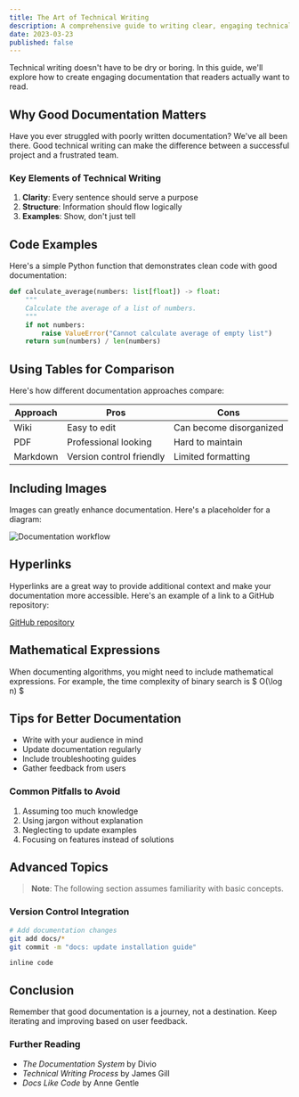 ```yaml
---
title: The Art of Technical Writing
description: A comprehensive guide to writing clear, engaging technical documentation
date: 2023-03-23
published: false
---
```


Technical writing doesn't have to be dry or boring. In this guide, we'll explore how to create
engaging documentation that readers actually want to read.

## Why Good Documentation Matters

Have you ever struggled with poorly written documentation? We've all been there. Good technical
writing can make the difference between a successful project and a frustrated team.

### Key Elements of Technical Writing

1. **Clarity**: Every sentence should serve a purpose
2. **Structure**: Information should flow logically
3. **Examples**: Show, don't just tell

## Code Examples

Here's a simple Python function that demonstrates clean code with good documentation:

```python
def calculate_average(numbers: list[float]) -> float:
    """
    Calculate the average of a list of numbers.
    """
    if not numbers:
        raise ValueError("Cannot calculate average of empty list")
    return sum(numbers) / len(numbers)
```

## Using Tables for Comparison

Here's how different documentation approaches compare:

| Approach | Pros                     | Cons                    |
| -------- | ------------------------ | ----------------------- |
| Wiki     | Easy to edit             | Can become disorganized |
| PDF      | Professional looking     | Hard to maintain        |
| Markdown | Version control friendly | Limited formatting      |

## Including Images

Images can greatly enhance documentation. Here's a placeholder for a diagram:

![Documentation workflow](https://media.istockphoto.com/id/1147544807/vector/thumbnail-image-vector-graphic.jpg?s=612x612&w=0&k=20&c=rnCKVbdxqkjlcs3xH87-9gocETqpspHFXu5dIGB4wuM=)

## Hyperlinks

Hyperlinks are a great way to provide additional context and make your documentation more
accessible. Here's an example of a link to a GitHub repository:

[GitHub repository](https://github.com/dickeyy/dickey-api)

## Mathematical Expressions

When documenting algorithms, you might need to include mathematical expressions. For example, the
time complexity of binary search is $ O(\log n) $

## Tips for Better Documentation

-   Write with your audience in mind
-   Update documentation regularly
-   Include troubleshooting guides
-   Gather feedback from users

### Common Pitfalls to Avoid

1. Assuming too much knowledge
2. Using jargon without explanation
3. Neglecting to update examples
4. Focusing on features instead of solutions

## Advanced Topics

> **Note**: The following section assumes familiarity with basic concepts.

### Version Control Integration

```bash
# Add documentation changes
git add docs/*
git commit -m "docs: update installation guide"
```

`inline code`

## Conclusion

Remember that good documentation is a journey, not a destination. Keep iterating and improving based
on user feedback.

### Further Reading

-   _The Documentation System_ by Divio
-   _Technical Writing Process_ by James Gill
-   _Docs Like Code_ by Anne Gentle
